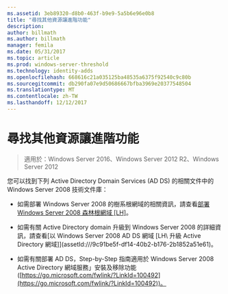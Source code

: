 ```yaml
---
ms.assetid: 3eb89320-d8b0-463f-b9e9-5a5b6e96e0b8
title: "尋找其他資源讓進階功能"
description: 
author: billmath
ms.author: billmath
manager: femila
ms.date: 05/31/2017
ms.topic: article
ms.prod: windows-server-threshold
ms.technology: identity-adds
ms.openlocfilehash: 668616c21a035125ba48535a6375f92540c9c80b
ms.sourcegitcommit: db290fa07e9d50686667bfba3969e20377548504
ms.translationtype: MT
ms.contentlocale: zh-TW
ms.lasthandoff: 12/12/2017
---
```

# <a name="finding-additional-resources-for-enabling-advanced-features"></a>尋找其他資源讓進階功能

>適用於：Windows Server 2016、Windows Server 2012 R2、Windows Server 2012

您可以找到下列 Active Directory Domain Services (AD DS) 的相關文件中的 Windows Server 2008 技術文件庫：  
  
-   如需部署 Windows Server 2008 的樹系根網域的相關資訊，請查看[部署 Windows Server 2008 森林根網域 \[LH\]](assetId:///92406e8d-dc1c-4740-a00a-2c4032896dd1)。  
  
-   如需有關 Active Directory domain 升級到 Windows Server 2008 的詳細資訊，請查看[以 Windows Server 2008 AD DS 網域 \[LH\ 升級 Active Directory 網域]](assetId:///9c91be5f-df14-40b2-b176-2b1852a51e61)。  
  
-   如需有關部署 AD DS，Step-by-Step 指南適用於 Windows Server 2008 Active Directory 網域服務」安裝及移除功能 ([https://go.microsoft.com/fwlink/?LinkId=100492](https://go.microsoft.com/fwlink/?LinkId=100492))。  
  


